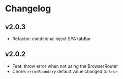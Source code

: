 # Changelog

## v2.0.3

- Refactor: conditional inject SPA tabBar
 
## v2.0.2

- Feat: throw error when not using the BrowserRouter
- Chore: `errorBoundary` default value changed to `true`
